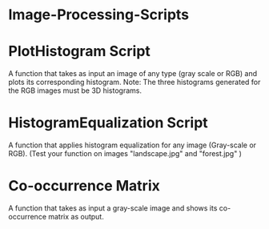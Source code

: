 # Image-Processing-Scripts

# PlotHistogram Script

A function that takes as input an image of any type (gray scale or RGB) and plots
its corresponding histogram. 
Note: The three histograms generated for the RGB images must be 3D histograms.


# HistogramEqualization Script

A function that applies histogram equalization for any image (Gray-scale or RGB).
(Test your function on images "landscape.jpg" and "forest.jpg" )

# Co-occurrence Matrix

A function that takes as input a gray-scale image and shows its co-occurrence matrix as output.
